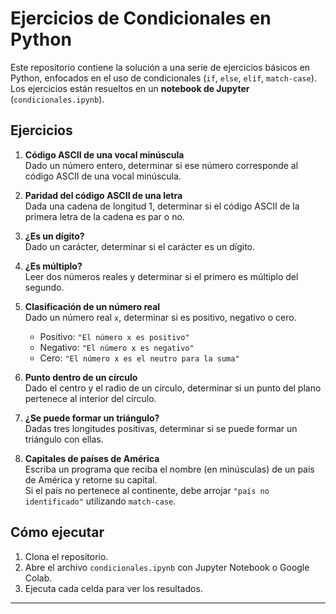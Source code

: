 # Ejercicios de Condicionales en Python

Este repositorio contiene la solución a una serie de ejercicios básicos en Python, enfocados en el uso de condicionales (`if`, `else`, `elif`, `match-case`). Los ejercicios están resueltos en un **notebook de Jupyter** (`condicionales.ipynb`).

## Ejercicios

1. **Código ASCII de una vocal minúscula**  
   Dado un número entero, determinar si ese número corresponde al código ASCII de una vocal minúscula.

2. **Paridad del código ASCII de una letra**  
   Dada una cadena de longitud 1, determinar si el código ASCII de la primera letra de la cadena es par o no.

3. **¿Es un dígito?**  
   Dado un carácter, determinar si el carácter es un dígito.

4. **¿Es múltiplo?**  
   Leer dos números reales y determinar si el primero es múltiplo del segundo.

5. **Clasificación de un número real**  
   Dado un número real `x`, determinar si es positivo, negativo o cero.

   - Positivo: `"El número x es positivo"`
   - Negativo: `"El número x es negativo"`
   - Cero: `"El número x es el neutro para la suma"`

6. **Punto dentro de un círculo**  
   Dado el centro y el radio de un círculo, determinar si un punto del plano pertenece al interior del círculo.

7. **¿Se puede formar un triángulo?**  
   Dadas tres longitudes positivas, determinar si se puede formar un triángulo con ellas.

8. **Capitales de países de América**  
   Escriba un programa que reciba el nombre (en minúsculas) de un país de América y retorne su capital.  
   Si el país no pertenece al continente, debe arrojar `"país no identificado"` utilizando `match-case`.

## Cómo ejecutar

1. Clona el repositorio.
2. Abre el archivo `condicionales.ipynb` con Jupyter Notebook o Google Colab.
3. Ejecuta cada celda para ver los resultados.

---
